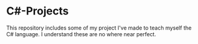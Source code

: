 # C#-Projects

This repository includes some of my project I've made to teach myself the C# language.
I understand these are no where near perfect.
